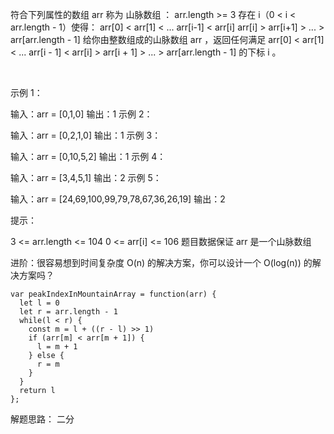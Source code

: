 符合下列属性的数组 arr 称为 山脉数组 ：
arr.length >= 3
存在 i（0 < i < arr.length - 1）使得：
arr[0] < arr[1] < ... arr[i-1] < arr[i]
arr[i] > arr[i+1] > ... > arr[arr.length - 1]
给你由整数组成的山脉数组 arr ，返回任何满足 arr[0] < arr[1] < ... arr[i - 1] < arr[i] > arr[i + 1] > ... > arr[arr.length - 1] 的下标 i 。

 

示例 1：

输入：arr = [0,1,0]
输出：1
示例 2：

输入：arr = [0,2,1,0]
输出：1
示例 3：

输入：arr = [0,10,5,2]
输出：1
示例 4：

输入：arr = [3,4,5,1]
输出：2
示例 5：

输入：arr = [24,69,100,99,79,78,67,36,26,19]
输出：2
 

提示：

3 <= arr.length <= 104
0 <= arr[i] <= 106
题目数据保证 arr 是一个山脉数组
 

进阶：很容易想到时间复杂度 O(n) 的解决方案，你可以设计一个 O(log(n)) 的解决方案吗？

```
var peakIndexInMountainArray = function(arr) {
  let l = 0
  let r = arr.length - 1
  while(l < r) {
    const m = l + ((r - l) >> 1)
    if (arr[m] < arr[m + 1]) {
      l = m + 1
    } else {
      r = m
    }
  }
  return l
};
```

解题思路： 二分